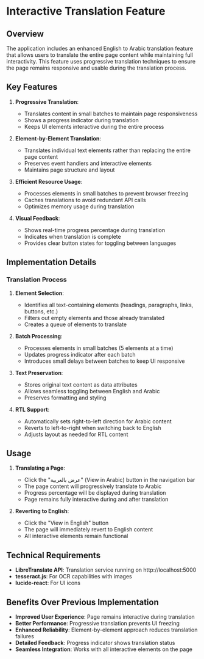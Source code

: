 # Interactive Translation Feature

## Overview

The application includes an enhanced English to Arabic translation feature that allows users to translate the entire page content while maintaining full interactivity. This feature uses progressive translation techniques to ensure the page remains responsive and usable during the translation process.

## Key Features

1. **Progressive Translation**:
   - Translates content in small batches to maintain page responsiveness
   - Shows a progress indicator during translation
   - Keeps UI elements interactive during the entire process

2. **Element-by-Element Translation**:
   - Translates individual text elements rather than replacing the entire page content
   - Preserves event handlers and interactive elements
   - Maintains page structure and layout

3. **Efficient Resource Usage**:
   - Processes elements in small batches to prevent browser freezing
   - Caches translations to avoid redundant API calls
   - Optimizes memory usage during translation

4. **Visual Feedback**:
   - Shows real-time progress percentage during translation
   - Indicates when translation is complete
   - Provides clear button states for toggling between languages

## Implementation Details

### Translation Process

1. **Element Selection**:
   - Identifies all text-containing elements (headings, paragraphs, links, buttons, etc.)
   - Filters out empty elements and those already translated
   - Creates a queue of elements to translate

2. **Batch Processing**:
   - Processes elements in small batches (5 elements at a time)
   - Updates progress indicator after each batch
   - Introduces small delays between batches to keep UI responsive

3. **Text Preservation**:
   - Stores original text content as data attributes
   - Allows seamless toggling between English and Arabic
   - Preserves formatting and styling

4. **RTL Support**:
   - Automatically sets right-to-left direction for Arabic content
   - Reverts to left-to-right when switching back to English
   - Adjusts layout as needed for RTL content

## Usage

1. **Translating a Page**:
   - Click the "عرض بالعربية" (View in Arabic) button in the navigation bar
   - The page content will progressively translate to Arabic
   - Progress percentage will be displayed during translation
   - Page remains fully interactive during and after translation

2. **Reverting to English**:
   - Click the "View in English" button
   - The page will immediately revert to English content
   - All interactive elements remain functional

## Technical Requirements

- **LibreTranslate API**: Translation service running on http://localhost:5000
- **tesseract.js**: For OCR capabilities with images
- **lucide-react**: For UI icons

## Benefits Over Previous Implementation

- **Improved User Experience**: Page remains interactive during translation
- **Better Performance**: Progressive translation prevents UI freezing
- **Enhanced Reliability**: Element-by-element approach reduces translation failures
- **Detailed Feedback**: Progress indicator shows translation status
- **Seamless Integration**: Works with all interactive elements on the page 